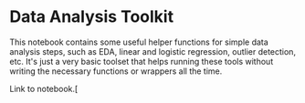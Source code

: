 # Data Analysis Toolkit

This notebook contains some useful helper functions for simple data analysis steps, such as EDA, linear and logistic regression, outlier detection, etc.
It's just a very basic toolset that helps running these tools without writing the necessary functions or wrappers all the time.

Link to notebook.[
